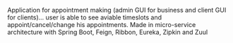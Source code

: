 Application for appointment making (admin GUI for business and client GUI for clients)... user is able to see aviable timeslots and appoint/cancel/change his appointments. Made in micro-service architecture with Spring Boot, Feign, Ribbon, Eureka, Zipkin and Zuul